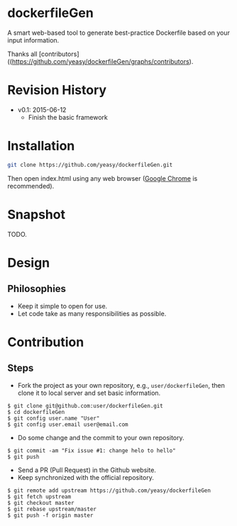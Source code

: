 # dockerfileGen
A smart web-based tool to generate best-practice Dockerfile based on your input information.

Thanks all [contributors]((https://github.com/yeasy/dockerfileGen/graphs/contributors).

# Revision History
* v0.1: 2015-06-12
    * Finish the basic framework

# Installation

```sh
git clone https://github.com/yeasy/dockerfileGen.git
```

Then open index.html using any web browser ([Google Chrome](http://www.google.com/chrome/) is recommended).




# Snapshot
TODO.





# Design

## Philosophies
* Keep it simple to open for use.
* Let code take as many responsibilities as possible.


# Contribution

## Steps
* Fork the project as your own repository, e.g., `user/dockerfileGen`, then clone it to local server and set basic information.
```
$ git clone git@github.com:user/dockerfileGen.git
$ cd dockerfileGen
$ git config user.name "User"
$ git config user.email user@email.com
```

* Do some change and the commit to your own repository.
```
$ git commit -am "Fix issue #1: change helo to hello"
$ git push
```

* Send a PR (Pull Request) in the Github website.
* Keep synchronized with the official repository.
```
$ git remote add upstream https://github.com/yeasy/dockerfileGen
$ git fetch upstream
$ git checkout master
$ git rebase upstream/master
$ git push -f origin master
```
